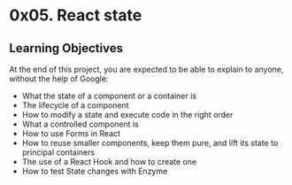 # 0x05. React state

## Learning Objectives
At the end of this project, you are expected to be able to explain to anyone, without the help of Google:

* What the state of a component or a container is
* The lifecycle of a component
* How to modify a state and execute code in the right order
* What a controlled component is
* How to use Forms in React
* How to reuse smaller components, keep them pure, and lift its state to principal containers
* The use of a React Hook and how to create one
* How to test State changes with Enzyme
